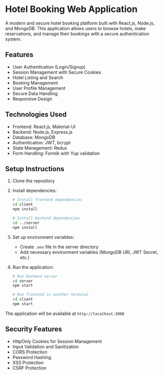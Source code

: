 # Hotel Booking Web Application

A modern and secure hotel booking platform built with React.js, Node.js, and MongoDB. This application allows users to browse hotels, make reservations, and manage their bookings with a secure authentication system.

## Features

- User Authentication (Login/Signup)
- Session Management with Secure Cookies
- Hotel Listing and Search
- Booking Management
- User Profile Management
- Secure Data Handling
- Responsive Design

## Technologies Used

- Frontend: React.js, Material-UI
- Backend: Node.js, Express.js
- Database: MongoDB
- Authentication: JWT, bcrypt
- State Management: Redux
- Form Handling: Formik with Yup validation

## Setup Instructions

1. Clone the repository
2. Install dependencies:
   ```bash
   # Install frontend dependencies
   cd client
   npm install

   # Install backend dependencies
   cd ../server
   npm install
   ```
3. Set up environment variables:
   - Create `.env` file in the server directory
   - Add necessary environment variables (MongoDB URI, JWT Secret, etc.)

4. Run the application:
   ```bash
   # Run backend server
   cd server
   npm start

   # Run frontend in another terminal
   cd client
   npm start
   ```

The application will be available at `http://localhost:3000`

## Security Features

- HttpOnly Cookies for Session Management
- Input Validation and Sanitization
- CORS Protection
- Password Hashing
- XSS Protection
- CSRF Protection
